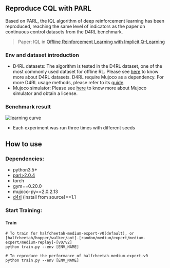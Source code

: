 ## Reproduce CQL with PARL

Based on PARL, the IQL algorithm of deep reinforcement learning has been reproduced, reaching the same level of indicators as the paper on continuous control datasets from the D4RL benchmark.

> Paper: IQL in [Offline Reinforcement Learning with Implicit Q-Learning](https://arxiv.org/abs/2110.06169)

### Env and dataset introduction
+ D4RL datasets: The algorithm is tested in the D4RL dataset, one of the most commonly used dataset for offline RL. Please see [here](https://sites.google.com/view/d4rl/home) to know more about D4RL datasets. D4RL require Mujoco as a dependency. For more D4RL usage methods, please refer to its [guide](https://github.com/rail-berkeley/d4rl#using-d4rl).
+ Mujoco simulator: Please see [here](http://mujoco.org/) to know more about Mujoco simulator and obtain a license.

### Benchmark result

![learning curve](https://github.com/benchmarking-rl/PARL-experiments/blob/master/IQL/torch/result.png)

+ Each experiment was run three times with different seeds

## How to use
### Dependencies:
+ python3.5+
+ [parl>2.0.4](https://github.com/PaddlePaddle/PARL)
+ torch
+ gym==0.20.0
+ mujoco-py==2.0.2.13
+ [d4rl](https://github.com/rail-berkeley/d4rl) (install from source)==1.1

### Start Training:
#### Train
```
# To train for halfcheetah-medium-expert-v0(default), or [halfcheetah/hopper/walker/ant]-[random/medium/expert/medium-expert/medium-replay]-[v0/v2]
python train.py --env [ENV_NAME]

# To reproduce the performance of halfcheetah-medium-expert-v0
python train.py --env [ENV_NAME]
